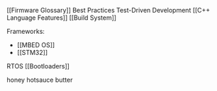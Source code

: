 [[Firmware Glossary]]
Best Practices
Test-Driven Development
[[C++ Language Features]]
[[Build System]]

Frameworks:
- [[MBED OS]]
- [[STM32]]

RTOS
[[Bootloaders]]

honey
hotsauce
butter
